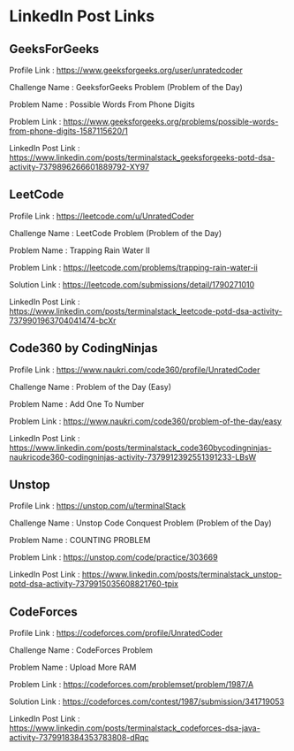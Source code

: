 # LinkedIn Post Links

## GeeksForGeeks

Profile Link : https://www.geeksforgeeks.org/user/unratedcoder

Challenge Name : GeeksforGeeks Problem (Problem of the Day)

Problem Name : Possible Words From Phone Digits

Problem Link : https://www.geeksforgeeks.org/problems/possible-words-from-phone-digits-1587115620/1

LinkedIn Post Link : https://www.linkedin.com/posts/terminalstack_geeksforgeeks-potd-dsa-activity-7379896266601889792-XY97

## LeetCode

Profile Link : https://leetcode.com/u/UnratedCoder

Challenge Name : LeetCode Problem (Problem of the Day)

Problem Name : Trapping Rain Water II

Problem Link : https://leetcode.com/problems/trapping-rain-water-ii

Solution Link : https://leetcode.com/submissions/detail/1790271010

LinkedIn Post Link : https://www.linkedin.com/posts/terminalstack_leetcode-potd-dsa-activity-7379901963704041474-bcXr

## Code360 by CodingNinjas

Profile Link : https://www.naukri.com/code360/profile/UnratedCoder

Challenge Name : Problem of the Day (Easy)

Problem Name : Add One To Number

Problem Link : https://www.naukri.com/code360/problem-of-the-day/easy

LinkedIn Post Link : https://www.linkedin.com/posts/terminalstack_code360bycodingninjas-naukricode360-codingninjas-activity-7379912392551391233-LBsW

## Unstop

Profile Link : https://unstop.com/u/terminalStack

Challenge Name : Unstop Code Conquest Problem (Problem of the Day)

Problem Name : COUNTING PROBLEM

Problem Link : https://unstop.com/code/practice/303669

LinkedIn Post Link : https://www.linkedin.com/posts/terminalstack_unstop-potd-dsa-activity-7379915035608821760-tpix

## CodeForces

Profile Link : https://codeforces.com/profile/UnratedCoder

Challenge Name : CodeForces Problem

Problem Name : Upload More RAM

Problem Link : https://codeforces.com/problemset/problem/1987/A

Solution Link : https://codeforces.com/contest/1987/submission/341719053

LinkedIn Post Link : https://www.linkedin.com/posts/terminalstack_codeforces-dsa-java-activity-7379918384353783808-dRqc
